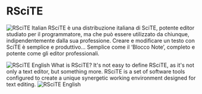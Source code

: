 # RSciTE #

![RSciTE Italian](http://www.redchar.net/rscite/img/flags/flags_IT_20.png) RSciTE è una distribuzione italiana di SciTE, potente editor studiato per il programmatore, ma che può essere utilizzato da chiunque, indipendentemente dalla sua professione. Creare e modificare un testo con SciTE è semplice e produttivo… Semplice come il ‘Blocco Note’, completo e potente come gli editor professionali.

![RSciTE English](http://www.redchar.net/rscite/img/flags/flags_UK_20.png) What is RSciTE? It's not easy to define RSciTE, as it's not only a text editor, but something more. RSciTE is a set of software tools configured to create a unique synergetic working environment designed for text editing.
![RSciTE English](http://www.redchar.net/rscite/img/portfolio/en/completo-preview.png)
